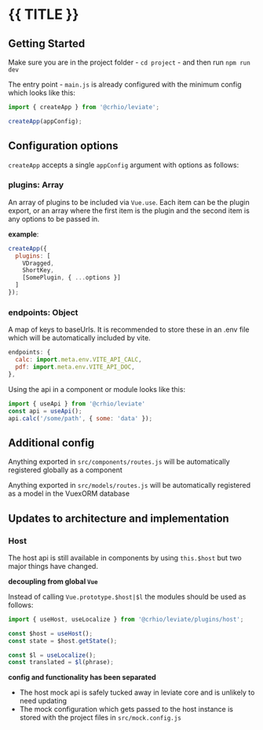 # {{ TITLE }}

## Getting Started

Make sure you are in the project folder - `cd project` - and then run `npm run dev`

The entry point - `main.js` is already configured with the minimum config which looks like this:

```javascript
import { createApp } from '@crhio/leviate';

createApp(appConfig);
```

## Configuration options

`createApp` accepts a single `appConfig` argument with options as follows:

### plugins: Array
An array of plugins to be included via `Vue.use`.
Each item can be the plugin export, or an array where the first item is the plugin and the second item is any options to be passed in.

**example**:
```javascript
createApp({
  plugins: [
    VDragged,
    ShortKey,
    [SomePlugin, { ...options }]
  ]
});
```

### endpoints: Object
A map of keys to baseUrls. It is recommended to store these in an .env file which will be automatically included by vite.
```javascript
endpoints: {
  calc: import.meta.env.VITE_API_CALC,
  pdf: import.meta.env.VITE_API_DOC,
},
```
Using the api in a component or module looks like this:
```javascript
import { useApi } from '@crhio/leviate'
const api = useApi();
api.calc('/some/path', { some: 'data' });
```

## Additional config

Anything exported in `src/components/routes.js` will be automatically registered globally as a component

Anything exported in `src/models/routes.js` will be automatically registered as a model in the VuexORM database

## Updates to architecture and implementation

### Host

The host api is still available in components by using `this.$host` but two major things have changed.

**decoupling from global `Vue`**

Instead of calling `Vue.prototype.$host|$l` the modules should be used as follows:
```js
import { useHost, useLocalize } from '@crhio/leviate/plugins/host';

const $host = useHost();
const state = $host.getState();

const $l = useLocalize();
const translated = $l(phrase);
```

**config and functionality has been separated**

- The host mock api is safely tucked away in leviate core and is unlikely to need updating
- The mock configuration which gets passed to the host instance is stored with the project files in `src/mock.config.js`
